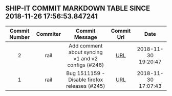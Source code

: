 ## SHIP-IT COMMIT MARKDOWN TABLE SINCE 2018-11-26 17:56:53.847241

| Commit Number | Commiter | Commit Message | Commit Url | Date | 
|:---:|:----:|:----------------------------------:|:------:|:----:| 
|2|rail|Add comment about syncing v1 and v2 configs (#246)|[URL](https://github.com/mozilla-releng/ship-it/commit/f8d9c823a7fc598ba5e6623dd1f4e65c1de38393)|2018-11-30 19:20:47
|1|rail|Bug 1511159 - Disable firefox releases (#245)|[URL](https://github.com/mozilla-releng/ship-it/commit/f1a6646f20ef404c2667d3b714c3ef90b6719546)|2018-11-30 17:07:43


